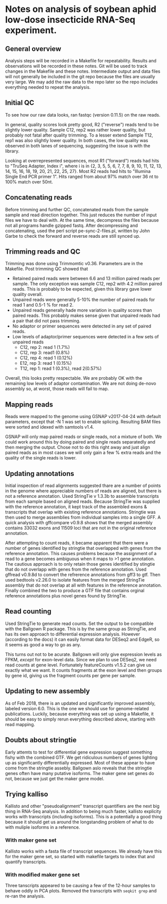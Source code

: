 # Notes on analysis of soybean aphid low-dose insecticide RNA-Seq experiment.

## General overview

Analysis steps will be recorded in a Makefile for repeatability. Results and observations will be recorded in these notes. Git will be used to track changes in the Makefile and these notes. Intermediate output and data files will not generally be included in the git repo because the files are usually very large. We may add the raw data to the repo later so the repo includes everything needed to repeat the analysis.

## Initial QC

To see how our raw data looks, ran fastqc (version 0.11.5) on the raw reads.

In general, quality scores look pretty good, R2 ("reverse") reads tend to be slightly lower quality. Sample C12, rep2 was rather lower quality, but probably not fatal after quality trimming. To a lesser extend Sample T12, rep1 was also slightly lower quality. In both cases, the low quality was observed in both lanes of sequencing, suggesting the issue is with the library.

Looking at overrepresented sequences, most R1 ("forward") reads had hits to "TruSeq Adapter, Index i", where i is in {2, 3, 5, 5, 6, 7, 7, 8, 9, 10, 11, 12, 13, 14, 15, 16, 18, 19, 20, 21, 22, 25, 27}. Most R2 reads had hits to "Illumina Single End PCR primer 1". Hits ranged from about 97% match over 36 nt to 100% match over 50nt.

## Concatenating reads

Before trimming and further QC, concatenated reads from the sample sample and read direction together. This just reduces the number of input files we have to deal with. At the same time, decompress the files because not all programs handle gzipped fastq. After decompressing and concatenating, used the perl script pe-sync-2-files.pl, written by John Garbe to check the forward and reverse reads are still synced up.

## Trimming reads and QC

Trimming was done using Trimmomtic v0.36. Parameters are in the Makefile. Post trimming QC showed that

* Retained paired reads were between 6.6 and 13 million paired reads per sample. The only exception was sample C12, rep2 with 4.2 million paired reads. This is probably to be expected, given this library gave lower quality overall.
* Unpaired reads were generally 5-10% the number of paired reads for read 1 and 0.5-1 % for read 2.
* Unpaired reads generally hade more variation in quality scores than paired reads. This probably makes sense given that unpaired reads had a pair that did not pass trimming.
* No adaptor or primer sequences were detected in any set of paired reads.
* Low levels of adaptor/primer sequences were detected in a few sets of unpaired reads
  - C12, rep 2: read 1 (1.7%)
  - C12, rep 3: read1 (0.8%)
  - C12, rep 4: read 1 (0.12%)
  - E12, rep 3: read 1 (0.15%)
  - T12, rep 1: read 1 (0.3%), read 2(0.57%)

Overall, this looks pretty respectable. We are probably OK with the remaining low levels of adaptor contamination. We are not doing de-novo assembly so, at worst, those reads will fail to map.

## Mapping reads


Reads were mapped to the genome using GSNAP v2017-04-24 with default parameters, except that -N 1 was set to enable splicing. Resulting BAM files were sorted and idexed with samtools v1.4.

GSNAP will only map paired reads or single reads, not a mixture of both. We could work around this by doing paired and single reads separatedly and then merging the output. Chose not to do this right away and just align paired reads as in most cases we will only gain a few % extra reads and the quality of the single reads is lower. 

## Updating annotations

Initial inspection of read alignments suggested thare are a number of points in the genome where appreciable numbers of reads are aligned, but there is not a reference annotation. Used StringTie v 1.3.3b to assemble transcripts from each sample based on aligned reads. Because StringTie was supplied with the reference annotation, it kept track of the assembled exons & transcripts that overlap with existing reference annotations. Stringtie was then used to merge assemblies from individual samples into a single GFF. A quick analysis with gffcompare v0.9.8 shows that the merged assembly contains 33032 exons and 11509 loci that are not in the original reference annotation.

After attempting to count reads, it became apparent that there were a number of genes identified by stringtie that overlapped with genes from the reference annotation. This causes problems because the assignment of a read to a gene becomes ambiguous when it maps to >1 gene annotation. The cautious approach is to only retain those genes identified by stingtie that do not overlapp with genes from the reference annotation. Used gffread v0.9.8d to convert the refrerence annotations from gff3 to gtf. Then used bedtools v2.26.0 to isolate features from the merged StringTie assembly that do not overlap at all with features in the reference annotation. Finally combined the two to produce a GTF file that contains orginal reference annotations plus novel genes found by StringTie.

## Read counting

Used StringTie to generate read counts. Set the output to be compatible with the Ballgown R package. This is by the same group as StringTie, and has its own approach to differential expression analysis. However (according to the docs) it can easily format data for DESeq2 and EdgeR, so it seems as good a way to go as any.

This turns out not to be acurate. Ballgown will only give expression levels as FPKM, *except* for exon-level data. Since we plan to use DESeq2, we need read counts at gene level. Fortunately featureCounts v1.5.2 can give us exactly what we want. It counts fragments at the exon level and then groups by gene id, giving us the fragment counts per gene per sample.

## Updating to new assembly

As of Feb 2018, there is an updated and significantly improved assembly, labeled version 6.0. This is the one we should use for genome-related publications. Luckily, because everything was set up using a Makefile, it should be easy to simply rerun everything described above, starting with read mapping.

## Doubts about stringtie

Early attemts to test for differential gene expression suggest something fishy with the combined GTF. We get ridiculous numbers of genes lighting up as significantly differentially expressed. Most of these appear to have come from the stringtie assebly. Ballgown aslo reveals that the stringtie genes often have many putative isoforms. The maker gene set genes do not, because we just get the maker gene model.

## Trying kalliso

Kallisto and other "pseudoalignment" transcript quantifiers are the next big thing in RNA-Seq analysis. In addition to being much faster, kallisto explicity works with transcripts (including isoforms). This is a potentially a good thing because it should get us around the longstanding problem of what to do with muliple isoforms in a reference.

### With maker gene set

Kallisto works with a fasta file of transcript sequences. We already have this for the maker gene set, so started with makefile targets to index that and quantify transcripts.

### With modified maker gene set

Three tanscripts appeared to be causing a few of the 12-hour samples to behave oddly in PCA plots. Removed the transcripts with `seqkit grep` and re-ran the analysis.
